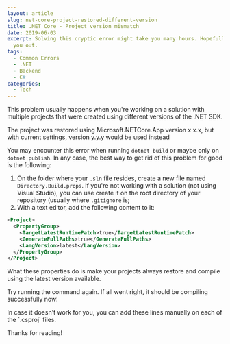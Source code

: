 ```yaml
---
layout: article
slug: net-core-project-restored-different-version
title: .NET Core - Project version mismatch
date: 2019-06-03
excerpt: Solving this cryptic error might take you many hours. Hopefully this will help
  you out.
tags:
  - Common Errors
  - .NET
  - Backend
  - C#
categories:
  - Tech
---
```


<script context="module">
  import CodeBlock from "$lib/components/molecules/CodeBlock.svelte";
  import Callout from "$lib/components/molecules/Callout.svelte";
  import SparklingHighlight from "$lib/components/molecules/SparklingHighlight.svelte";

  import { getSrcsetFromImport } from "$lib/utils/functions";
  import CoverImage from './cover.jpg?width=1600&format=avif;webp;png&meta&imagetools';

  metadata.coverImage = getSrcsetFromImport(CoverImage);
</script>

This problem usually happens when you're working on a solution with multiple projects that were created using different versions of the .NET SDK.

<Callout type="error">
  The project was restored using Microsoft.NETCore.App version x.x.x, but with current settings, version y.y.y would be used instead
</Callout>

You may encounter this error when running `dotnet build` or maybe only on `dotnet publish`. In any case, the best way to get rid of this problem for good is the following:

1. On the folder where your `.sln` file resides, create a new file named `Directory.Build.props`. If you're not working with a solution (not using Visual Studio), you can use create it on the root directory of your repository (usually where `.gitignore` is;
2. With a text editor, add the following content to it:

<CodeBlock lang="xml" filename="Directory.Build.props">

```xml
<Project>
  <PropertyGroup>
    <TargetLatestRuntimePatch>true</TargetLatestRuntimePatch>
    <GenerateFullPaths>true</GenerateFullPaths>
    <LangVersion>latest</LangVersion>
  </PropertyGroup>
</Project>
```

</CodeBlock>

What these properties do is make your projects always restore and compile using the latest version available.

Try running the command again. If all went right, it should be compiling successfully now!

<Callout type="info">
  In case it doesn't work for you, you can add these lines manually on each of the `.csproj` files.
</Callout>

Thanks for reading!
